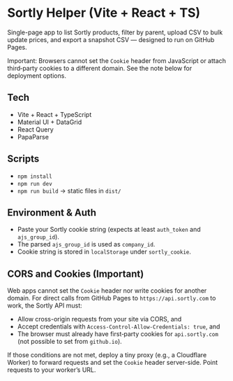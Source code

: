 # Sortly Helper (Vite + React + TS)

Single-page app to list Sortly products, filter by parent, upload CSV to bulk update prices, and export a snapshot CSV — designed to run on GitHub Pages.

Important: Browsers cannot set the `Cookie` header from JavaScript or attach third‑party cookies to a different domain. See the note below for deployment options.

## Tech
- Vite + React + TypeScript
- Material UI + DataGrid
- React Query
- PapaParse

## Scripts
- `npm install`
- `npm run dev`
- `npm run build` → static files in `dist/`

## Environment & Auth
- Paste your Sortly cookie string (expects at least `auth_token` and `ajs_group_id`).
- The parsed `ajs_group_id` is used as `company_id`.
- Cookie string is stored in `localStorage` under `sortly_cookie`.

## CORS and Cookies (Important)
Web apps cannot set the `Cookie` header nor write cookies for another domain. For direct calls from GitHub Pages to `https://api.sortly.com` to work, the Sortly API must:
- Allow cross-origin requests from your site via CORS, and
- Accept credentials with `Access-Control-Allow-Credentials: true`, and
- The browser must already have first‑party cookies for `api.sortly.com` (not possible to set from `github.io`).

If those conditions are not met, deploy a tiny proxy (e.g., a Cloudflare Worker) to forward requests and set the `Cookie` header server-side. Point requests to your worker’s URL.

